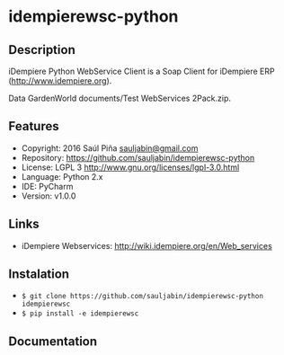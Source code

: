 idempierewsc-python
===================

Description
-----------
iDempiere Python WebService Client is a Soap Client for
iDempiere ERP (http://www.idempiere.org).

Data GardenWorld documents/Test WebServices 2Pack.zip.


Features
--------
- Copyright: 2016 Saúl Piña <sauljabin@gmail.com>
- Repository: https://github.com/sauljabin/idempierewsc-python
- License: LGPL 3 http://www.gnu.org/licenses/lgpl-3.0.html
- Language: Python 2.x
- IDE: PyCharm
- Version: v1.0.0


Links
-----
- iDempiere Webservices: http://wiki.idempiere.org/en/Web_services


Instalation
-----------
- `$ git clone https://github.com/sauljabin/idempierewsc-python idempierewsc`
- `$ pip install -e idempierewsc`


Documentation
-------------